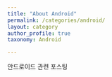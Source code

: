 ```yaml
---
title: "About Android"
permalink: /categories/android/
layout: category
author_profile: true
taxonomy: Android

---
```


안드로이드 관련 포스팅

